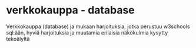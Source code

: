 # verkkokauppa - database

Verkkokauppa (database) ja mukaan harjoituksia, jotka perustuu w3schools sql:ään, hyviä harjoituksia ja muutamia erilaisia näkökulmia kysytty tekoälyltä
